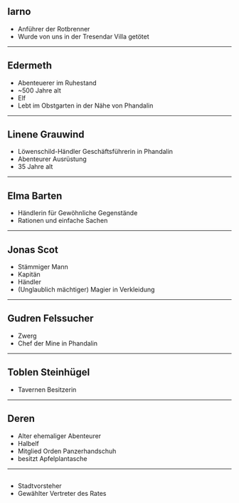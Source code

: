 ## Iarno
- Anführer der Rotbrenner
- Wurde von uns in der Tresendar Villa getötet

---
## Edermeth
- Abenteuerer im Ruhestand
- ~500 Jahre alt
- Elf
- Lebt im Obstgarten in der Nähe von Phandalin

---
## Linene Grauwind
- Löwenschild-Händler Geschäftsführerin in Phandalin
- Abenteurer Ausrüstung
- 35 Jahre alt

---
## Elma Barten
- Händlerin für Gewöhnliche Gegenstände
- Rationen und einfache Sachen

---
## Jonas Scot
- Stämmiger Mann
- Kapitän
- Händler
- (Unglaublich mächtiger) Magier in Verkleidung

---
## Gudren Felssucher
- Zwerg
- Chef der Mine in Phandalin

---
## Toblen Steinhügel
- Tavernen Besitzerin

---
## Deren
- Alter ehemaliger Abenteurer
- Halbelf
- Mitglied Orden Panzerhandschuh
- besitzt Apfelplantasche

---
## 
- Stadtvorsteher
- Gewählter Vertreter des Rates

